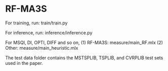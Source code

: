 # RF-MA3S
For training, run:
train/train.py

For inference, run:
inference/inference.py

For MSQI, DI, OPTI, DIFF and so on,
(1) RF-MA3S:
measure/main_RF.mlx
(2) Other:
measure/main_heuristic.mlx


The test data folder contains the MSTSPLIB, TSPLIB, and CVRPLIB test sets used in the paper.
